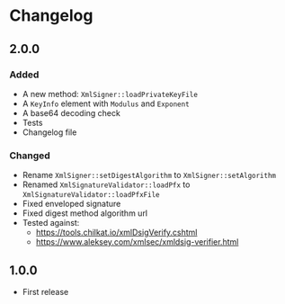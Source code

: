 # Changelog

## 2.0.0

### Added

* A new method: `XmlSigner::loadPrivateKeyFile`
* A `KeyInfo` element with `Modulus` and `Exponent`
* A base64 decoding check
* Tests
* Changelog file

### Changed

* Rename `XmlSigner::setDigestAlgorithm` to `XmlSigner::setAlgorithm`
* Renamed `XmlSignatureValidator::loadPfx` to `XmlSignatureValidator::loadPfxFile`
* Fixed enveloped signature
* Fixed digest method algorithm url
* Tested against:
  * https://tools.chilkat.io/xmlDsigVerify.cshtml
  * https://www.aleksey.com/xmlsec/xmldsig-verifier.html

## 1.0.0

* First release
